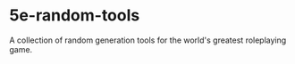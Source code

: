 # 5e-random-tools
A collection of random generation tools for the world's greatest roleplaying game.
